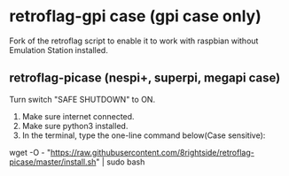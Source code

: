 # retroflag-gpi case (gpi case only)

Fork of the retroflag script to enable it to work with raspbian without
Emulation Station installed.

## retroflag-picase (nespi+, superpi, megapi case)

Turn switch "SAFE SHUTDOWN" to ON.


1. Make sure internet connected.
2. Make sure python3 installed.
3. In the terminal, type the one-line command below(Case sensitive):

wget -O - "https://raw.githubusercontent.com/8rightside/retroflag-picase/master/install.sh" | sudo bash
